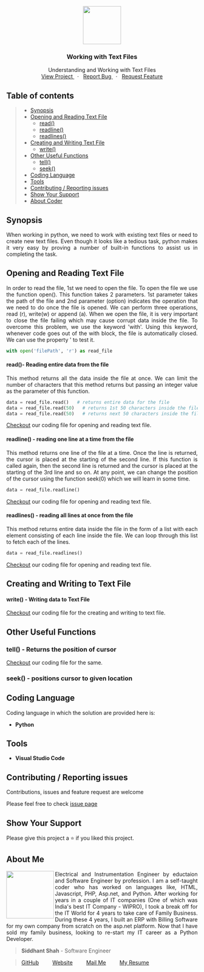 
<p align="center">
    <img src="https://user-images.githubusercontent.com/59141234/71911924-9dc6d680-319a-11ea-9b06-554ea5cb4eb1.png" height="100px" />
</p>
<h3 align="center">
    Working with Text Files
</h3>
<p align="center" >
    Understanding and Working with Text Files
    <br />
        <a href="https://github.com/siddhantshah1986/Python-Intermediate/tree/master/Working%20with%20Text%20Files">
            View Project
        </a>
        &nbsp;&nbsp;·&nbsp;&nbsp;
        <a href="https://github.com/siddhantshah1986/Python-Intermediate/issues">
            Report Bug
        </a>
        &nbsp;&nbsp;·&nbsp;&nbsp;
        <a href="https://github.com/siddhantshah1986/Python-Intermediate/issues">
            Request Feature
        </a>
</p>

<!-- Table of Content -->
## Table of contents

> * [Synopsis](#synopsis)
> * [Opening and Reading Text File](#Opening-and-Reading-Text-File)
>   * [read()](#read--Reading-entire-data-from-the-file)
>   * [readline()](#readline---reading-one-line-at-a-time-from-the-file)
>   * [readlines()](#readlines---reading-all-lines-at-once-from-the-file)
> * [Creating and Writing Text File](#Creating-and-Writing-to-Text-File)
>   * [write()](#write---Writing-data-to-Text-File)
> * [Other Useful Functions](#Other-Useful-Functions)
>   * [tell()](#tell---Returns-the-position-of-cursor)
>   * [seek()](#seek---positions-cursor-to-given-location)
> * [Coding Language](#Coding-Language)
> * [Tools](#Tools)
> * [Contributing / Reporting issues](#contributing--reporting-issues) 
> * [Show Your Support](#Show-Your-Support)
> * [About Coder](#about-me)


<!-- Synopsis -->
## Synopsis
<p align="justify">
    When working in python, we need to work with existing text files or need to create new text files. Even though it looks like a tedious task, python makes it very easy by proving a number of built-in functions to assist us in completing the task.
<p>

<!-- Working on JSON File -->
## Opening and Reading Text File
<p align="justify">
In order to read the file, 1st we need to open the file. To open the file we use the function open(). This function takes 2 parameters. 1st parameter takes the path of the file and 2nd parameter (option) indicates the operation that we need to do once the file is opened. We can perform three operations, read (r), write(w) or append (a). When we open the file, it is very important to close the file failing which may cause corrupt data inside the file. To overcome this problem, we use the keyword 'with'. Using this keyword, whenever code goes out of the with block, the file is automatically closed. We can use the property ' to test it.
</p>

```python
with open('filePath', 'r') as read_file
```

<!-- read() -->
#### read()- Reading entire data from the file
<p align="justify">
This method returns all the data inside the file at once. We can limit the number of characters that this method returns but passing an integer value as the parameter of this function.
</p>

```python
data = read_file.read()   # returns entire data for the file
data = read_file.read(50)   # returns 1st 50 characters inside the file
data = read_file.read(50)   # returns next 50 characters inside the file
```

[Checkout](https://github.com/siddhantshah1986/Python-Intermediate/tree/master/Working%20with%20Text%20Files/open_read.py "open_read.py") our coding file for opening and reading text file.

<!-- readline() -->
#### readline() - reading one line at a time from the file
<p align="justify">
This method returns one line of the file at a time. Once the line is returned, the cursor is placed at the starting of the second line. If this function is called again, then the second line is returned and the cursor is placed at the starting of the 3rd line and so on. At any point, we can change the position of the cursor using the function seek(0) which we will learn in some time.
</p>

```python
data = read_file.readline()
```

[Checkout](https://github.com/siddhantshah1986/Python-Intermediate/tree/master/Working%20with%20Text%20Files/open_readline.py "open_readline.py") our coding file for opening and reading text file.

<!-- readline() -->
#### readlines() - reading all lines at once from the file
<p align="justify">
This method returns entire data inside the file in the form of a list with each element consisting of each line inside the file. We can loop through this list to fetch each of the lines.
</p>

```python
data = read_file.readlines()
```

[Checkout](https://github.com/siddhantshah1986/Python-Intermediate/tree/master/Working%20with%20Text%20Files/open_readlines.py "open_readlines.py") our coding file for opening and reading text file.

<!-- Working with JSON data -->
## Creating and Writing to Text File
<p align="justify">

</p>

<!-- write() -->
#### write() - Writing data to Text File
<p align="justify">

</p>

[Checkout](https://github.com/siddhantshah1986/Python-Intermediate/tree/master/Working%20with%20Jsons/loads_json.py "loads_json.py") our coding file for the creating and writing to text file.

## Other Useful Functions
<!-- tell() -->
### tell() - Returns the position of cursor
<p align="justify">

</p>

[Checkout](https://github.com/siddhantshah1986/Python-Intermediate/tree/master/Working%20with%20Jsons/dumps_json.py "dumps_json.py") our coding file for the same.

<!-- seek() -->
### seek() - positions cursor to given location
<p align="justify">

</p>

<!-- Details of Coding Language -->
## Coding Language
Coding language in which the solution are provided here is:
- **Python**

<!-- Details of Tools used for coding -->
## Tools
- **Visual Studio Code**

<!-- Asking for Contributions and Issues -->
## Contributing / Reporting issues
Contributions, issues and feature request are welcome

Please feel free to check [issue page](https://github.com/siddhantshah1986/Python-Intermediate/issues)

<!-- Asking for Supports -->
## Show Your Support
Please give this project a :star: if you liked this project.

<!-- Displaying message about me -->
## About Me

<img align="left" src="https://user-images.githubusercontent.com/59141234/71932585-18f1b200-31c6-11ea-9e2a-50bce063de57.png" width="125px">

<p align="justify">
    Electrical and Instrumentation Engineer by eductaion and Software Engineer by profession. I am a self-taught coder who has worked on languages like, HTML, Javascript, PHP, Asp.net, and Python. After working for years in a couple of IT companies (One of which was India's best IT Company - WIPRO), I took a break off for the IT World for 4 years to take care of Family Business. During these 4 years, I built an ERP with Billing Software for my own company from scratch on the asp.net platform. Now that I have sold my family business, looking to re-start my IT career as a Python Developer.
</p>

> **Siddhant Shah** - Software Engineer

>[GitHub](https://gist.github.com/siddhantshah1986 "Siddhant Git Hub")
&emsp;&emsp;
[Website](https://gist.github.com/siddhantshah1986 "Siddhant Website")
&emsp;&emsp;
[Mail Me](mailto:siddhant.shah.1986@gmail.com "siddhant.shah.1986@gmail.com")
&emsp;&emsp;
[My Resume](mailto:siddhant.shah.1986@gmail.com "siddhant.shah.1986@gmail.com")